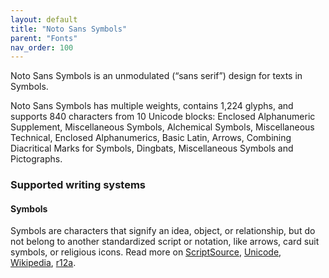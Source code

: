 ```yaml
---
layout: default
title: "Noto Sans Symbols"
parent: "Fonts"
nav_order: 100
---
```

Noto Sans Symbols is an unmodulated (“sans serif”) design for texts in Symbols. 

Noto Sans Symbols has multiple weights, contains 1,224 glyphs, and supports 840 characters from 10 Unicode blocks: Enclosed Alphanumeric Supplement, Miscellaneous Symbols, Alchemical Symbols, Miscellaneous Technical, Enclosed Alphanumerics, Basic Latin, Arrows, Combining Diacritical Marks for Symbols, Dingbats, Miscellaneous Symbols and Pictographs.


### Supported writing systems


#### Symbols

Symbols are characters that signify an idea, object, or relationship, but do not belong to another standardized script or notation, like arrows, card suit symbols, or religious icons. Read more on [ScriptSource](https://scriptsource.org/scr/Zsym), [Unicode](https://www.unicode.org/versions/Unicode13.0.0/ch22.pdf#G14025), [Wikipedia](https://en.wikipedia.org/wiki/ISO_15924:Zsym), [r12a](https://r12a.github.io/scripts/links?iso=Zsym).

